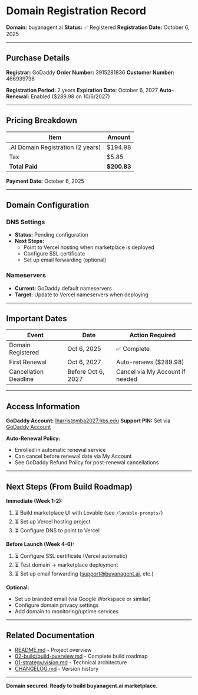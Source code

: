 # Domain Registration Record

**Domain:** buyanagent.ai
**Status:** ✅ Registered
**Registration Date:** October 6, 2025

---

## Purchase Details

**Registrar:** GoDaddy
**Order Number:** 3915281836
**Customer Number:** 466939738

**Registration Period:** 2 years
**Expiration Date:** October 6, 2027
**Auto-Renewal:** Enabled ($289.98 on 10/6/2027)

---

## Pricing Breakdown

| Item | Amount |
|------|--------|
| .AI Domain Registration (2 years) | $194.98 |
| Tax | $5.85 |
| **Total Paid** | **$200.83** |

**Payment Date:** October 6, 2025

---

## Domain Configuration

### DNS Settings
- **Status:** Pending configuration
- **Next Steps:**
  - Point to Vercel hosting when marketplace is deployed
  - Configure SSL certificate
  - Set up email forwarding (optional)

### Nameservers
- **Current:** GoDaddy default nameservers
- **Target:** Update to Vercel nameservers when deploying

---

## Important Dates

| Event | Date | Action Required |
|-------|------|-----------------|
| Domain Registered | Oct 6, 2025 | ✅ Complete |
| First Renewal | Oct 6, 2027 | Auto-renews ($289.98) |
| Cancellation Deadline | Before Oct 6, 2027 | Cancel via My Account if needed |

---

## Access Information

**GoDaddy Account:** lharris@mba2027.hbs.edu
**Support PIN:** Set via [GoDaddy Account](https://account.godaddy.com/)

**Auto-Renewal Policy:**
- Enrolled in automatic renewal service
- Can cancel before renewal date via My Account
- See GoDaddy Refund Policy for post-renewal cancellations

---

## Next Steps (From Build Roadmap)

**Immediate (Week 1-2):**
1. ⏳ Build marketplace UI with Lovable (see `/lovable-prompts/`)
2. ⏳ Set up Vercel hosting project
3. ⏳ Configure DNS to point to Vercel

**Before Launch (Week 4-6):**
1. ⏳ Configure SSL certificate (Vercel automatic)
2. ⏳ Test domain → marketplace deployment
3. ⏳ Set up email forwarding (support@buyanagent.ai, etc.)

**Optional:**
- Set up branded email (via Google Workspace or similar)
- Configure domain privacy settings
- Add domain to monitoring/uptime services

---

## Related Documentation

- [README.md](../README.md) - Project overview
- [02-build/build-overview.md](../02-build/build-overview.md) - Complete build roadmap
- [01-strategy/vision.md](../01-strategy/vision.md) - Technical architecture
- [CHANGELOG.md](../CHANGELOG.md) - Version history

---

**Domain secured. Ready to build buyanagent.ai marketplace.**
